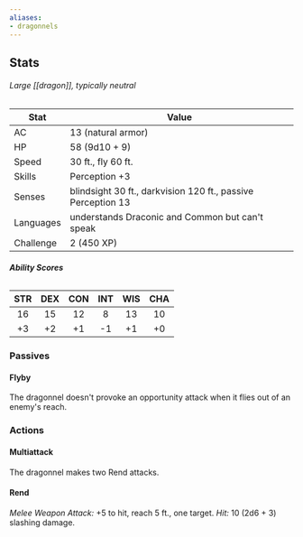 ```yaml
---
aliases:
- dragonnels
---
```

## Stats
###### *Large [[dragon]], typically neutral*
| Stat          | Value                                                        |
| ------------- | ------------------------------------------------------------ |
| AC            | 13 (natural armor)                                           |
| HP            | 58 (9d10 + 9)                                                |
| Speed         | 30 ft., fly 60 ft.                                           |
| Skills        | Perception +3                                                |
| Senses        | blindsight 30 ft., darkvision 120 ft., passive Perception 13 |
| Languages     | understands Draconic and Common but can't speak              |
| Challenge     | 2 (450 XP)                                                   |
###### **Ability Scores**
| STR | DEX | CON | INT | WIS | CHA |
| :-: | :-: | :-: | :-: | :-: | :-: |
| 16  | 15  | 12  |  8  | 13  | 10  |
| +3  | +2  | +1  | -1  | +1  | +0  |
### Passives
#### Flyby
The dragonnel doesn't provoke an opportunity attack when it flies out of an enemy's reach.
### Actions
#### Multiattack
The dragonnel makes two Rend attacks.
#### Rend
_Melee Weapon Attack:_ +5 to hit, reach 5 ft., one target. 
_Hit:_ 10 (2d6 + 3) slashing damage.
